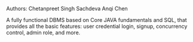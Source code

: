 Authors:
Chetanpreet Singh Sachdeva
Anqi Chen

A fully functional DBMS based on Core JAVA fundamentals and SQL, that provides all the basic features: user credential login, signup, concurrency control, admin role, and more.
